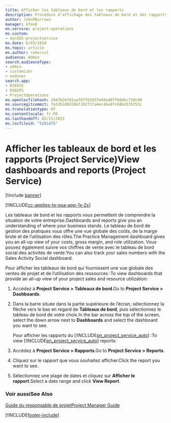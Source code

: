 ```yaml
---
title: Afficher les tableaux de bord et les rapports
description: Procédure d’affichage des tableaux de bord et des rapports dans Project Service
author: JohnPBurrows
manager: kfend
ms.service: project-operations
ms.custom:
- dyn365-projectservice
ms.date: 8/03/2018
ms.topic: article
ms.author: ruhercul
audience: Admin
search.audienceType:
- admin
- customizer
- enduser
search.app:
- D365CE
- D365PS
- ProjectOperations
ms.openlocfilehash: 294fb2bf81aaf07f62937e69ad07f6ddbc72dc80
ms.sourcegitcommit: fa32b1893286f20271fa4ec4be8fc68bd135f53c
ms.translationtype: HT
ms.contentlocale: fr-FR
ms.lasthandoff: 02/15/2021
ms.locfileid: "5281475"
---
```

# <a name="view-dashboards-and-reports-project-service"></a><span data-ttu-id="5e64c-103">Afficher les tableaux de bord et les rapports (Project Service)</span><span class="sxs-lookup"><span data-stu-id="5e64c-103">View dashboards and reports (Project Service)</span></span>

[!include [banner](../includes/psa-now-project-operations.md)]

[!INCLUDE[cc-applies-to-psa-app-1x-2x](../includes/cc-applies-to-psa-app-1x-2x.md)]

<span data-ttu-id="5e64c-104">Les tableaux de bord et les rapports vous permettent de comprendre la situation de votre entreprise.</span><span class="sxs-lookup"><span data-stu-id="5e64c-104">Dashboards and reports give you an understanding of where your business stands.</span></span> <span data-ttu-id="5e64c-105">Le tableau de bord de gestion des pratiques vous offre une vue globale des coûts, de la marge brute et de l’utilisation des rôles.</span><span class="sxs-lookup"><span data-stu-id="5e64c-105">The Practice Management dashboard gives you an all-up view of your costs, gross margin, and role utilization.</span></span> <span data-ttu-id="5e64c-106">Vous pouvez également suivre vos chiffres de vente avec le tableau de bord social des activités de vente.</span><span class="sxs-lookup"><span data-stu-id="5e64c-106">You can also track your sales numbers with the Sales Activity Social dashboard.</span></span>  
  
 <span data-ttu-id="5e64c-107">Pour afficher les tableaux de bord qui fournissent une vue globale des ventes de projet et de l’utilisation des ressources :</span><span class="sxs-lookup"><span data-stu-id="5e64c-107">To view dashboards that provide an all-up view of your project sales and resource utilization:</span></span>  
  
1. <span data-ttu-id="5e64c-108">Accédez à **Project Service > Tableaux de bord**.</span><span class="sxs-lookup"><span data-stu-id="5e64c-108">Go to **Project Service > Dashboards**.</span></span>  
  
2. <span data-ttu-id="5e64c-109">Dans la barre située dans la partie supérieure de l’écran, sélectionnez la flèche vers le bas en regard de **Tableaux de bord**, puis sélectionnez le tableau de bord de votre choix.</span><span class="sxs-lookup"><span data-stu-id="5e64c-109">In the bar across the top of the screen, select the down arrow next to **Dashboards** and select the dashboard you want to see.</span></span>  
  
   <span data-ttu-id="5e64c-110">Pour afficher les rapports du [!INCLUDE[pn_project_service_auto](../includes/pn-project-service-auto.md)] :</span><span class="sxs-lookup"><span data-stu-id="5e64c-110">To view [!INCLUDE[pn_project_service_auto](../includes/pn-project-service-auto.md)] reports:</span></span>  
  
3. <span data-ttu-id="5e64c-111">Accédez à **Project Service > Rapports**.</span><span class="sxs-lookup"><span data-stu-id="5e64c-111">Go to **Project Service > Reports**.</span></span>  
  
4. <span data-ttu-id="5e64c-112">Cliquez sur le rapport que vous souhaitez afficher.</span><span class="sxs-lookup"><span data-stu-id="5e64c-112">Click the report you want to see.</span></span>  
  
5. <span data-ttu-id="5e64c-113">Sélectionnez une plage de dates et cliquez sur **Afficher le rapport**.</span><span class="sxs-lookup"><span data-stu-id="5e64c-113">Select a date range and click **View Report**.</span></span>  
  
### <a name="see-also"></a><span data-ttu-id="5e64c-114">Voir aussi</span><span class="sxs-lookup"><span data-stu-id="5e64c-114">See Also</span></span>  
 [<span data-ttu-id="5e64c-115">Guide du responsable de projet</span><span class="sxs-lookup"><span data-stu-id="5e64c-115">Project Manager Guide</span></span>](../psa/project-manager-guide.md)


[!INCLUDE[footer-include](../includes/footer-banner.md)]